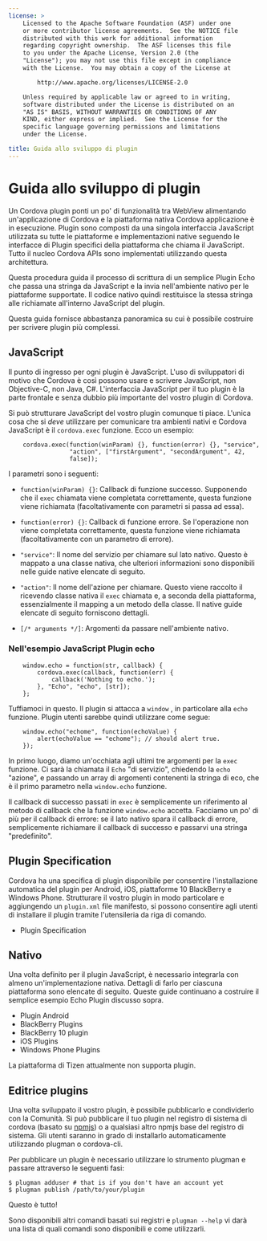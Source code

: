 ```yaml
---
license: >
    Licensed to the Apache Software Foundation (ASF) under one
    or more contributor license agreements.  See the NOTICE file
    distributed with this work for additional information
    regarding copyright ownership.  The ASF licenses this file
    to you under the Apache License, Version 2.0 (the
    "License"); you may not use this file except in compliance
    with the License.  You may obtain a copy of the License at

        http://www.apache.org/licenses/LICENSE-2.0

    Unless required by applicable law or agreed to in writing,
    software distributed under the License is distributed on an
    "AS IS" BASIS, WITHOUT WARRANTIES OR CONDITIONS OF ANY
    KIND, either express or implied.  See the License for the
    specific language governing permissions and limitations
    under the License.

title: Guida allo sviluppo di plugin
---
```


# Guida allo sviluppo di plugin

Un Cordova plugin ponti un po' di funzionalità tra WebView alimentando un'applicazione di Cordova e la piattaforma nativa Cordova applicazione è in esecuzione. Plugin sono composti da una singola interfaccia JavaScript utilizzata su tutte le piattaforme e implementazioni native seguendo le interfacce di Plugin specifici della piattaforma che chiama il JavaScript. Tutto il nucleo Cordova APIs sono implementati utilizzando questa architettura.

Questa procedura guida il processo di scrittura di un semplice Plugin Echo che passa una stringa da JavaScript e la invia nell'ambiente nativo per le piattaforme supportate. Il codice nativo quindi restituisce la stessa stringa alle richiamate all'interno JavaScript del plugin.

Questa guida fornisce abbastanza panoramica su cui è possibile costruire per scrivere plugin più complessi.

## JavaScript

Il punto di ingresso per ogni plugin è JavaScript. L'uso di sviluppatori di motivo che Cordova è così possono usare e scrivere JavaScript, non Objective-C, non Java, C#. L'interfaccia JavaScript per il tuo plugin è la parte frontale e senza dubbio più importante del vostro plugin di Cordova.

Si può strutturare JavaScript del vostro plugin comunque ti piace. L'unica cosa che si *deve* utilizzare per comunicare tra ambienti nativi e Cordova JavaScript è il `cordova.exec` funzione. Ecco un esempio:

        cordova.exec(function(winParam) {}, function(error) {}, "service",
                     "action", ["firstArgument", "secondArgument", 42,
                     false]);
    

I parametri sono i seguenti:

*   `function(winParam) {}`: Callback di funzione successo. Supponendo che il `exec` chiamata viene completata correttamente, questa funzione viene richiamata (facoltativamente con parametri si passa ad essa).

*   `function(error) {}`: Callback di funzione errore. Se l'operazione non viene completata correttamente, questa funzione viene richiamata (facoltativamente con un parametro di errore).

*   `"service"`: Il nome del servizio per chiamare sul lato nativo. Questo è mappato a una classe nativa, che ulteriori informazioni sono disponibili nelle guide native elencate di seguito.

*   `"action"`: Il nome dell'azione per chiamare. Questo viene raccolto il ricevendo classe nativa il `exec` chiamata e, a seconda della piattaforma, essenzialmente il mapping a un metodo della classe. Il native guide elencate di seguito forniscono dettagli.

*   `[/* arguments */]`: Argomenti da passare nell'ambiente nativo.

### Nell'esempio JavaScript Plugin echo

        window.echo = function(str, callback) {
            cordova.exec(callback, function(err) {
                callback('Nothing to echo.');
            }, "Echo", "echo", [str]);
        };
    

Tuffiamoci in questo. Il plugin si attacca a `window` , in particolare alla `echo` funzione. Plugin utenti sarebbe quindi utilizzare come segue:

        window.echo("echome", function(echoValue) {
            alert(echoValue == "echome"); // should alert true.
        });
    

In primo luogo, diamo un'occhiata agli ultimi tre argomenti per la `exec` funzione. Ci sarà la chiamata il `Echo` "di servizio", chiedendo la `echo` "azione", e passando un array di argomenti contenenti la stringa di eco, che è il primo parametro nella `window.echo` funzione.

Il callback di successo passati in `exec` è semplicemente un riferimento al metodo di callback che la funzione `window.echo` accetta. Facciamo un po' di più per il callback di errore: se il lato nativo spara il callback di errore, semplicemente richiamare il callback di successo e passarvi una stringa "predefinito".

## Plugin Specification

Cordova ha una specifica di plugin disponibile per consentire l'installazione automatica del plugin per Android, iOS, piattaforme 10 BlackBerry e Windows Phone. Strutturare il vostro plugin in modo particolare e aggiungendo un `plugin.xml` file manifesto, si possono consentire agli utenti di installare il plugin tramite l'utensileria da riga di comando.

*   Plugin Specification

## Nativo

Una volta definito per il plugin JavaScript, è necessario integrarla con almeno un'implementazione nativa. Dettagli di farlo per ciascuna piattaforma sono elencate di seguito. Queste guide continuano a costruire il semplice esempio Echo Plugin discusso sopra.

*   Plugin Android
*   BlackBerry Plugins
*   BlackBerry 10 plugin
*   iOS Plugins
*   Windows Phone Plugins

La piattaforma di Tizen attualmente non supporta plugin.

## Editrice plugins

Una volta sviluppato il vostro plugin, è possibile pubblicarlo e condividerlo con la Comunità. Si può pubblicare il tuo plugin nel registro di sistema di cordova (basato su [npmjs][1]) o a qualsiasi altro npmjs base del registro di sistema. Gli utenti saranno in grado di installarlo automaticamente utilizzando plugman o cordova-cli.

 [1]: https://github.com/isaacs/npmjs.org

Per pubblicare un plugin è necessario utilizzare lo strumento plugman e passare attraverso le seguenti fasi:

    $ plugman adduser # that is if you don't have an account yet
    $ plugman publish /path/to/your/plugin
    

Questo è tutto!

Sono disponibili altri comandi basati sui registri e `plugman --help` vi darà una lista di quali comandi sono disponibili e come utilizzarli.